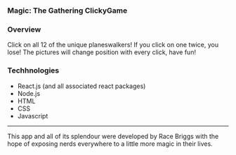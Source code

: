 ### Magic: The Gathering ClickyGame

### Overview

Click on all 12 of the unique planeswalkers! If you click on one twice, you lose! The pictures will change position with every click, have fun!

### Techhnologies

* React.js (and all associated react packages)
* Node.js
* HTML
* CSS
* Javascript

-------------------------------------------------------------------------------------------------------------------------------------------

This app and all of its splendour were developed by Race Briggs with the hope of exposing nerds everywhere to a little more magic in their lives.
